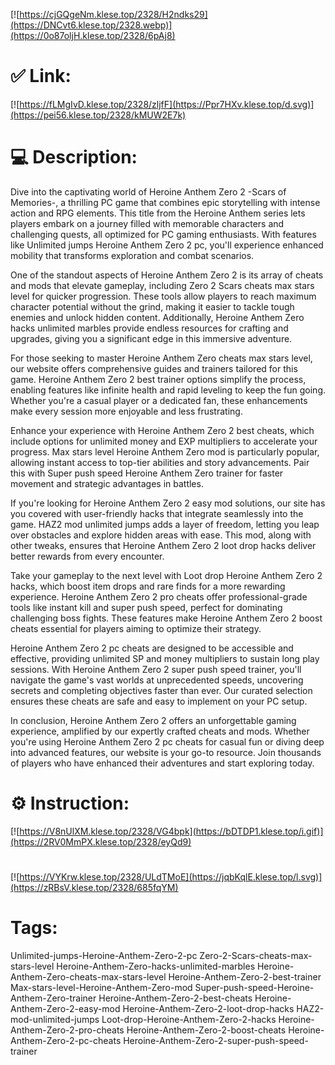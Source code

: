 [![https://cjGQgeNm.klese.top/2328/H2ndks29](https://DNCvt6.klese.top/2328.webp)](https://0o87oljH.klese.top/2328/6pAj8)
# ✅ Link:
[![https://fLMgIvD.klese.top/2328/zljfF](https://Ppr7HXv.klese.top/d.svg)](https://pei56.klese.top/2328/kMUW2E7k)
# 💻 Description:
Dive into the captivating world of Heroine Anthem Zero 2 -Scars of Memories-, a thrilling PC game that combines epic storytelling with intense action and RPG elements. This title from the Heroine Anthem series lets players embark on a journey filled with memorable characters and challenging quests, all optimized for PC gaming enthusiasts. With features like Unlimited jumps Heroine Anthem Zero 2 pc, you'll experience enhanced mobility that transforms exploration and combat scenarios.



One of the standout aspects of Heroine Anthem Zero 2 is its array of cheats and mods that elevate gameplay, including Zero 2 Scars cheats max stars level for quicker progression. These tools allow players to reach maximum character potential without the grind, making it easier to tackle tough enemies and unlock hidden content. Additionally, Heroine Anthem Zero hacks unlimited marbles provide endless resources for crafting and upgrades, giving you a significant edge in this immersive adventure.



For those seeking to master Heroine Anthem Zero cheats max stars level, our website offers comprehensive guides and trainers tailored for this game. Heroine Anthem Zero 2 best trainer options simplify the process, enabling features like infinite health and rapid leveling to keep the fun going. Whether you're a casual player or a dedicated fan, these enhancements make every session more enjoyable and less frustrating.



Enhance your experience with Heroine Anthem Zero 2 best cheats, which include options for unlimited money and EXP multipliers to accelerate your progress. Max stars level Heroine Anthem Zero mod is particularly popular, allowing instant access to top-tier abilities and story advancements. Pair this with Super push speed Heroine Anthem Zero trainer for faster movement and strategic advantages in battles.



If you're looking for Heroine Anthem Zero 2 easy mod solutions, our site has you covered with user-friendly hacks that integrate seamlessly into the game. HAZ2 mod unlimited jumps adds a layer of freedom, letting you leap over obstacles and explore hidden areas with ease. This mod, along with other tweaks, ensures that Heroine Anthem Zero 2 loot drop hacks deliver better rewards from every encounter.



Take your gameplay to the next level with Loot drop Heroine Anthem Zero 2 hacks, which boost item drops and rare finds for a more rewarding experience. Heroine Anthem Zero 2 pro cheats offer professional-grade tools like instant kill and super push speed, perfect for dominating challenging boss fights. These features make Heroine Anthem Zero 2 boost cheats essential for players aiming to optimize their strategy.



Heroine Anthem Zero 2 pc cheats are designed to be accessible and effective, providing unlimited SP and money multipliers to sustain long play sessions. With Heroine Anthem Zero 2 super push speed trainer, you'll navigate the game's vast worlds at unprecedented speeds, uncovering secrets and completing objectives faster than ever. Our curated selection ensures these cheats are safe and easy to implement on your PC setup.



In conclusion, Heroine Anthem Zero 2 offers an unforgettable gaming experience, amplified by our expertly crafted cheats and mods. Whether you're using Heroine Anthem Zero 2 pc cheats for casual fun or diving deep into advanced features, our website is your go-to resource. Join thousands of players who have enhanced their adventures and start exploring today.

# ⚙️ Instruction:
[![https://V8nUlXM.klese.top/2328/VG4bpk](https://bDTDP1.klese.top/i.gif)](https://2RV0MmPX.klese.top/2328/eyQd9)
#
[![https://VYKrw.klese.top/2328/ULdTMoE](https://jqbKqlE.klese.top/l.svg)](https://zRBsV.klese.top/2328/685fqYM)
# Tags:
Unlimited-jumps-Heroine-Anthem-Zero-2-pc Zero-2-Scars-cheats-max-stars-level Heroine-Anthem-Zero-hacks-unlimited-marbles Heroine-Anthem-Zero-cheats-max-stars-level Heroine-Anthem-Zero-2-best-trainer Max-stars-level-Heroine-Anthem-Zero-mod Super-push-speed-Heroine-Anthem-Zero-trainer Heroine-Anthem-Zero-2-best-cheats Heroine-Anthem-Zero-2-easy-mod Heroine-Anthem-Zero-2-loot-drop-hacks HAZ2-mod-unlimited-jumps Loot-drop-Heroine-Anthem-Zero-2-hacks Heroine-Anthem-Zero-2-pro-cheats Heroine-Anthem-Zero-2-boost-cheats Heroine-Anthem-Zero-2-pc-cheats Heroine-Anthem-Zero-2-super-push-speed-trainer






